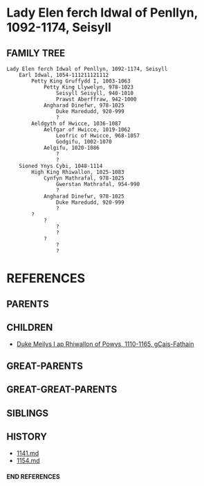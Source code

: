 # Lady Elen ferch Idwal of Penllyn, 1092-1174, Seisyll

## FAMILY TREE
```
Lady Elen ferch Idwal of Penllyn, 1092-1174, Seisyll
    Earl Idwal, 1054-111211121112
        Petty King Gruffydd I, 1003-1063
            Petty King Llywelyn, 978-1023
                Seisyll Seisyll, 940-1010
                Prawst Aberffraw, 942-1000
            Angharad Dinefwr, 978-1025
                Duke Maredudd, 920-999
                ?
        Aeldgyth of Hwicce, 1036-1087
            Aelfgar of Hwicce, 1019-1062
                Leofric of Hwicce, 968-1057
                Godgifu, 1002-1070
            Aelgifu, 1020-1086
                ?
                ?
    Sioned Ynys Cybi, 1048-1114
        High King Rhiwallon, 1025-1083
            Cynfyn Mathrafal, 978-1025
                Gwerstan Mathrafal, 954-990
                ?
            Angharad Dinefwr, 978-1025
                Duke Maredudd, 920-999
                ?
        ?
            ?
                ?
                ?
            ?
                ?
                ?
```


# REFERENCES

## PARENTS 

## CHILDREN 
* [Duke Meilys I ap Rhiwallon of Powys, 1110-1165, gCais-Fathain](meilys_i_ap_rhiwallon_1110.md)

## GREAT-PARENTS 

## GREAT-GREAT-PARENTS 
## SIBLINGS

 
## HISTORY
* [1141.md](../h/1141.md)
* [1154.md](../h/1154.md)

#### END REFERENCES
